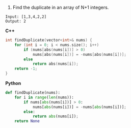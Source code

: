 1. Find the duplicate in an array of N+1 integers. 

```
Input: [1,3,4,2,2]
Output: 2
```

**C++**
```cpp
int findDuplicate(vector<int>& nums) {
	for (int i = 0; i < nums.size(); i++)
		if (nums[abs(nums[i])] > 0)
			nums[abs(nums[i])] = -nums[abs(nums[i])];
		else
			return abs(nums[i]);
	return -1;
}
```

**Python**
```python
def findDuplicate(nums):
    for i in range(len(nums)):
        if nums[abs(nums[i])] > 0:
            nums[abs(nums[i])] = -nums[abs(nums[i])];
        else:
            return abs(nums[i]);
    return None
```
